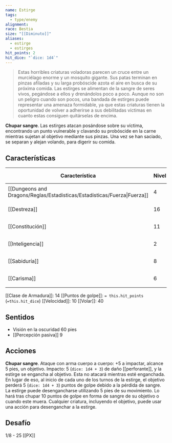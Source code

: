 ```yaml
---
name: Estirge
tags:
  - type/enemy
alignment: 
race: Bestia
size: "[[Diminuto]]"
aliases:
  - estirge
  - estirges
hit_points: 2
hit_dice: "`dice: 1d4`"
---
```

> Estas horribles criaturas voladoras parecen un cruce entre un murciélago enorme y un mosquito gigante. Sus patas terminan en pinzas afiladas y su larga probóscide azota el aire en busca de su próxima comida. Las estirges se alimentan de la sangre de seres vivos, pegándose a ellos y  drenándolos poco a poco. Aunque no son un peligro cuando son pocos, una bandada de estirges puede representar una amenaza formidable, ya que estas criaturas tienen la oportunidad de volver a adherirse a sus debilitadas víctimas en cuanto estas consiguen quitárselas de encima. 

**Chupar sangre**. Las estirges atacan posándose sobre su víctima, encontrando un punto vulnerable y clavando su probóscide en la carne mientras sujetan al objetivo mediante sus pinzas. Una vez se han saciado, se separan y alejan volando, para digerir su comida.
## Características
| Característica                                                           | Nivel | Bonificador | Lanzar dado      |
| ------------------------------------------------------------------------ | ----- | ----------- | ---------------- |
| [[Dungeons and Dragons/Reglas/Estadisticas/Estadisticas/Fuerza\|Fuerza]] | 4     | -3          | `dice: 1d20 - 3` |
| [[Destreza]]                                                             | 16    | 3           | `dice: 1d20 + 3` |
| [[Constitución]]                                                         | 11    | 0           | `dice: 1d20 + 0` |
| [[Inteligencia]]                                                         | 2     | -4          | `dice: 1d20 - 4` |
| [[Sabiduría]]                                                            | 8     | -1          | `dice: 1d20 - 1` |
| [[Carisma]]                                                              | 6     | -2          | `dice: 1d20 -2`  |

[[Clase de Armadura]]: 14
[[Puntos de golpe]]: `= this.hit_points` (`=this.hit_dice`)
[[Velocidad]]: 10
[[Volar]]: 40


## Sentidos
- Visión en la oscuridad 60 pies
- [[Percepción pasiva]] 9

## Acciones
**Chupar sangre**. Ataque con arma cuerpo a cuerpo: +5 a impactar, alcance 5 pies, un objetivo. Impacto: 5 (`dice: 1d4 + 3`) de daño [[perforante]], y la estirge se engancha al objetivo. Esta no atacará mientras esté enganchada. En lugar de eso, al inicio de cada uno de los turnos de la estirge, el objetivo perderá 5 (`dice: 1d4 + 3`) puntos de golpe debido a la pérdida de sangre. La estirge puede desengancharse utilizando 5 pies de su movimiento. Lo hará tras chupar 10 puntos de golpe en forma de sangre de su objetivo o cuando este muera. Cualquier criatura, incluyendo el objetivo, puede usar una acción para desenganchar a la estirge.
## Desafío

1/8 - 25 [[PX]]
